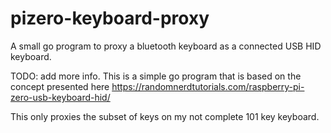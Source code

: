 # pizero-keyboard-proxy
A small go program to proxy a bluetooth keyboard as a connected USB HID keyboard.


TODO: add more info.  This is a simple go program that is based on the concept presented here https://randomnerdtutorials.com/raspberry-pi-zero-usb-keyboard-hid/

This only proxies the subset of keys on my not complete 101 key keyboard.
